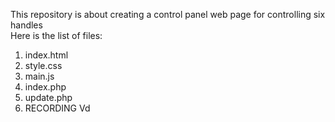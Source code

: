 This repository is about creating a control panel web page for controlling six handles \
Here is the list of files:
1. index.html 
2. style.css
3. main.js
4. index.php
5. update.php
6. RECORDING Vd


